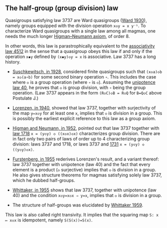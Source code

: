 ## The half-group (group division) law

Quasigroups satisfying law 3737 are Ward quasigroups ([Ward 1930](https://doi.org/10.2307/1989585)), namely groups equipped with the division operation `x◇y = x y⁻¹`.  To characterize Ward quasigroups with a single law among all magmas, one needs the much longer [Higman–Neumann axiom](https://teorth.github.io/equational_theories/implications/?42323216), of order 8.

In other words, this law is parastrophically equivalent to the [associativity law 4512](https://teorth.github.io/equational_theories/implications/?4512) in the sense that a quasigroup obeys this law if and only if the operation `x◆y` defined by `(x◆y)◇y = x` is associative.  Law 3737 has a long history.

- [Suschkewitsch, in 1928](https://doi.org/10.2307/1989406), considered finite quasigroups such that `(x◇a)◇b = x◇(a∘b)` for some second binary operation `∘`.  This includes the case where `◇` is a group operation (where `∘` is `◇`).  Assuming the [unipotence law 40](https://teorth.github.io/equational_theories/implications/?40), he proves that `◇` is group division, with `∘` being the group operation.  (Law 3737 appears in the form `(R◇C)◇B = R◇Q` for `B=Q◇C` above Postulate J.)

- [Lorenzen, in 1940](https://doi.org/10.1515/crll.1940.182.50), showed that law 3737, together with surjectivity of the map `y↦x◇y` for at least one `x`, implies that `◇` is division in a group.  This is possibly the earliest explicit reference to this law as a group axiom.

- [Higman and Neumann, in 1952](https://mathscinet.ams.org/mathscinet/relay-station?mr=57866), pointed out that law 3737 together with [law 1718](https://teorth.github.io/equational_theories/implications/?1718) `x = (y◇y) ◇ ((x◇x)◇x)` characterizes group division.  There are in fact only two pairs of laws of order up to 4 characterizing group division: laws 3737 and 1718, or laws 3737 and [1731](https://teorth.github.io/equational_theories/implications/?1731) `x = (y◇y) ◇ ((y◇y)◇x)`.

- [Furstenberg, in 1955](https://doi.org/10.2307/2033124) rederives Lorenzen's result, and a variant thereof: law 3737 together with unipotence (law 40) and the fact that every element is a product (`◇` surjective) implies that `◇` is division in a group.  He also gives structure theorems for magmas satisfying solely law 3737, which he dubbed half-groups.

- [Whittaker, in 1955](https://doi.org/10.1080/00029890.1955.11988712) shows that law 3737, together with unipotence (law 40) and the condition `x◇y=x◇x ⇒ y=x`, implies that `◇` is division in a group.

- The structure of half-groups was elucidated by [Whittaker 1959](https://doi.org/10.4153/CJM-1959-060-8).

This law is also called right transivity.  It implies that the squaring map `S: x ↦ x◇x` is idempotent, namely `S(S(x))=S(x)`.
